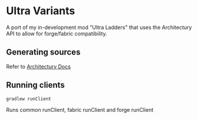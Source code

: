 # Ultra Variants
A port of my in-development mod "Ultra Ladders" that uses the Architectury API to allow for forge/fabric compatibility.

## Generating sources
Refer to [Architectury Docs](https://docs.architectury.dev/docs/forge_loom/getting_started.html#generating-sources)

## Running clients
```
gradlew runClient
```
Runs common runClient, fabric runClient and forge runClient
